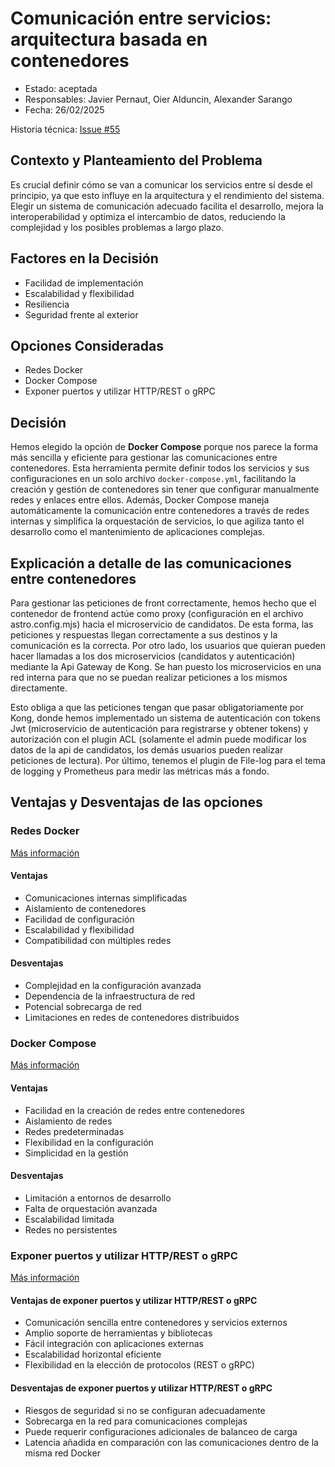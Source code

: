 # Comunicación entre servicios: arquitectura basada en contenedores

* Estado: aceptada
* Responsables: Javier Pernaut, Oier Alduncin, Alexander Sarango
* Fecha: 26/02/2025

Historia técnica: [Issue #55](https://github.com/oielay/GTIO_Votacion/issues/55)

## Contexto y Planteamiento del Problema

Es crucial definir cómo se van a comunicar los servicios entre sí desde el principio, ya que esto influye en la arquitectura y el rendimiento del sistema. Elegir un sistema de comunicación adecuado facilita el desarrollo, mejora la interoperabilidad y optimiza el intercambio de datos, reduciendo la complejidad y los posibles problemas a largo plazo.

## Factores en la Decisión 

* Facilidad de implementación
* Escalabilidad y flexibilidad
* Resiliencia
* Seguridad frente al exterior

## Opciones Consideradas

* Redes Docker
* Docker Compose
* Exponer puertos y utilizar HTTP/REST o gRPC

## Decisión

Hemos elegido la opción de **Docker Compose** porque nos parece la forma más sencilla y eficiente para gestionar las comunicaciones entre contenedores. Esta herramienta permite definir todos los servicios y sus configuraciones en un solo archivo `docker-compose.yml`, facilitando la creación y gestión de contenedores sin tener que configurar manualmente redes y enlaces entre ellos. Además, Docker Compose maneja automáticamente la comunicación entre contenedores a través de redes internas y simplifica la orquestación de servicios, lo que agiliza tanto el desarrollo como el mantenimiento de aplicaciones complejas.

## Explicación a detalle de las comunicaciones entre contenedores

Para gestionar las peticiones de front correctamente, hemos hecho que el contenedor de frontend actúe como proxy (configuración en el archivo astro.config.mjs) hacia el microservicio de candidatos. De esta forma, las peticiones y respuestas llegan correctamente a sus destinos y la comunicación es la correcta. Por otro lado, los usuarios que quieran pueden hacer llamadas a los dos microservicios (candidatos y autenticación) mediante la Api Gateway de Kong. Se han puesto los microservicios en una red interna para que no se puedan realizar peticiones a los mismos directamente.

Esto obliga a que las peticiones tengan que pasar obligatoriamente por Kong, donde hemos implementado un sistema de autenticación con tokens Jwt (microservicio de autenticación para registrarse y obtener tokens) y autorización con el plugin ACL (solamente el admin puede modificar los datos de la api de candidatos, los demás usuarios pueden realizar peticiones de lectura). Por último, tenemos el plugin de File-log para el tema de logging y Prometheus para medir las métricas más a fondo.

## Ventajas y Desventajas de las opciones

### Redes Docker

[Más información](https://indumathimanivannan.medium.com/docker-network-modes-explained-bridge-host-and-overlay-comparisons-d691857f9d30)

#### Ventajas

* Comunicaciones internas simplificadas
* Aislamiento de contenedores
* Facilidad de configuración
* Escalabilidad y flexibilidad
* Compatibilidad con múltiples redes

#### Desventajas

* Complejidad en la configuración avanzada
* Dependencia de la infraestructura de red
* Potencial sobrecarga de red
* Limitaciones en redes de contenedores distribuidos

### Docker Compose

[Más información](https://docs.docker.com/compose/how-tos/networking/)

#### Ventajas

* Facilidad en la creación de redes entre contenedores
* Aislamiento de redes
* Redes predeterminadas
* Flexibilidad en la configuración
* Simplicidad en la gestión

#### Desventajas

* Limitación a entornos de desarrollo
* Falta de orquestación avanzada
* Escalabilidad limitada
* Redes no persistentes

### Exponer puertos y utilizar HTTP/REST o gRPC

[Más información](https://docs.docker.com/get-started/docker-concepts/running-containers/publishing-ports/)

#### Ventajas de exponer puertos y utilizar HTTP/REST o gRPC

* Comunicación sencilla entre contenedores y servicios externos
* Amplio soporte de herramientas y bibliotecas
* Fácil integración con aplicaciones externas
* Escalabilidad horizontal eficiente
* Flexibilidad en la elección de protocolos (REST o gRPC)

#### Desventajas de exponer puertos y utilizar HTTP/REST o gRPC

* Riesgos de seguridad si no se configuran adecuadamente
* Sobrecarga en la red para comunicaciones complejas
* Puede requerir configuraciones adicionales de balanceo de carga
* Latencia añadida en comparación con las comunicaciones dentro de la misma red Docker